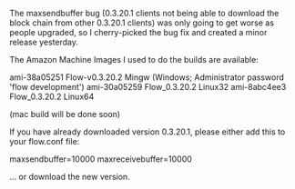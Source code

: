 The maxsendbuffer bug (0.3.20.1 clients not being able to download the block chain from other 0.3.20.1 clients) was only going to get
worse as people upgraded, so I cherry-picked the bug fix and created a minor release yesterday.

The Amazon Machine Images I used to do the builds are available:

  ami-38a05251   Flow-v0.3.20.2 Mingw    (Windows; Administrator password 'flow development')
  ami-30a05259   Flow_0.3.20.2 Linux32
  ami-8abc4ee3   Flow_0.3.20.2 Linux64

(mac build will be done soon)

If you have already downloaded version 0.3.20.1, please either add this to your flow.conf file:

  maxsendbuffer=10000
  maxreceivebuffer=10000

... or download the new version.

